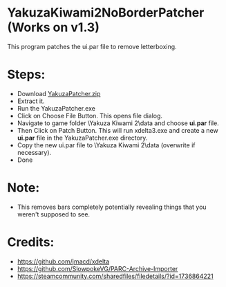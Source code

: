 # YakuzaKiwami2NoBorderPatcher (Works on v1.3)

This program patches the ui.par file to remove letterboxing.

# Steps:
- Download [YakuzaPatcher.zip](https://github.com/zypnyx/YakuzaKiwami2NoBorderPatcher/releases/download/1.0/YakuzaPatcher.zip)
- Extract it.
- Run the YakuzaPatcher.exe
- Click on Choose File Button. This opens file dialog.
- Navigate to game folder \Yakuza Kiwami 2\data and choose **ui.par** file.
- Then Click on Patch Button. This will run xdelta3.exe and create a new **ui.par** file in the YakuzaPatcher.exe directory.
- Copy the new ui.par file to \Yakuza Kiwami 2\data (overwrite if necessary).
- Done

# Note:
- This removes bars completely potentially revealing things that you weren't supposed to see.

# Credits:
- https://github.com/jmacd/xdelta
- https://github.com/SlowpokeVG/PARC-Archive-Importer
- https://steamcommunity.com/sharedfiles/filedetails/?id=1736864221
